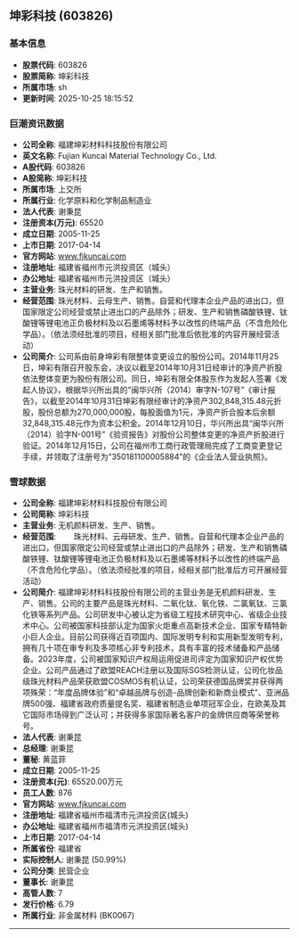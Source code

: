 ## 坤彩科技 (603826)

### 基本信息

- **股票代码**: 603826
- **股票简称**: 坤彩科技
- **所属市场**: sh
- **更新时间**: 2025-10-25 18:15:52

### 巨潮资讯数据

- **公司全称**: 福建坤彩材料科技股份有限公司
- **英文名称**: Fujian Kuncai Material Technology Co., Ltd.
- **A股代码**: 603826
- **A股简称**: 坤彩科技
- **所属市场**: 上交所
- **所属行业**: 化学原料和化学制品制造业
- **法人代表**: 谢秉昆
- **注册资本(万元)**: 65520
- **成立日期**: 2005-11-25
- **上市日期**: 2017-04-14
- **官方网站**: www.fjkuncai.com
- **注册地址**: 福建省福州市元洪投资区（城头）
- **办公地址**: 福建省福州市元洪投资区（城头）
- **主营业务**: 珠光材料的研发、生产和销售。
- **经营范围**: 珠光材料、云母生产、销售。自营和代理本企业产品的进出口，但国家限定公司经营或禁止进出口的产品除外；研发、生产和销售磷酸铁锂、钛酸锂等锂电池正负极材料及以石墨烯等材料予以改性的终端产品（不含危险化学品）。（依法须经批准的项目，经相关部门批准后依批准的内容开展经营活动）
- **公司简介**: 公司系由前身坤彩有限整体变更设立的股份公司。2014年11月25日，坤彩有限召开股东会，决议以截至2014年10月31日经审计的净资产折股依法整体变更为股份有限公司。同日，坤彩有限全体股东作为发起人签署《发起人协议》，根据华兴所出具的“闽华兴所（2014）审字N-107号”《审计报告》，以截至2014年10月31日坤彩有限经审计的净资产302,848,315.48元折股，股份总额为270,000,000股，每股面值为1元，净资产折合股本后余额32,848,315.48元作为资本公积金。2014年12月10日，华兴所出具“闽华兴所（2014）验字N-001号”《验资报告》对股份公司整体变更的净资产折股进行验证。2014年12月15日，公司在福州市工商行政管理局完成了工商变更登记手续，并领取了注册号为“350181100005884”的《企业法人营业执照》。

### 雪球数据

- **公司全称**: 福建坤彩材料科技股份有限公司
- **公司简称**: 坤彩科技
- **主营业务**: 无机颜料研发、生产、销售。
- **经营范围**: 　　珠光材料、云母研发、生产、销售。自营和代理本企业产品的进出口，但国家限定公司经营或禁止进出口的产品除外；研发、生产和销售磷酸铁锂、钛酸锂等锂电池正负极材料及以石墨烯等材料予以改性的终端产品（不含危险化学品）。（依法须经批准的项目，经相关部门批准后方可开展经营活动）
- **公司简介**: 福建坤彩材料科技股份有限公司的主营业务是无机颜料研发、生产、销售。公司的主要产品是珠光材料、二氧化钛、氧化铁、二氯氧钛、三氯化铁等系列产品。公司研发中心被认定为省级工程技术研究中心、省级企业技术中心。公司被国家科技部认定为国家火炬重点高新技术企业、国家专精特新小巨人企业。目前公司获得近百项国内、国际发明专利和实用新型发明专利，拥有几十项在审专利及多项核心非专利技术，具有丰富的技术储备和产品储备。2023年度，公司被国家知识产权局运用促进司评定为国家知识产权优势企业。公司产品通过了欧盟REACH注册以及国际SGS检测认证，公司化妆品级珠光材料产品荣获欧盟COSMOS有机认证，公司荣获德国品牌奖并获得两项殊荣：“年度品牌体验”和“卓越品牌与创造-品牌创新和新商业模式”、亚洲品牌500强、福建省政府质量提名奖、福建省制造业单项冠军企业，在欧美及其它国际市场得到广泛认可；并获得多家国际著名客户的金牌供应商等荣誉称号。
- **法人代表**: 谢秉昆
- **总经理**: 谢秉昆
- **董秘**: 黄蓝菲
- **成立日期**: 2005-11-25
- **注册资本(元)**: 65520.00万元
- **员工人数**: 876
- **官方网站**: www.fjkuncai.com
- **注册地址**: 福建省福州市福清市元洪投资区(城头)
- **办公地址**: 福建省福州市福清市元洪投资区(城头)
- **上市日期**: 2017-04-14
- **所属省份**: 福建省
- **实际控制人**: 谢秉昆 (50.99%)
- **公司分类**: 民营企业
- **董事长**: 谢秉昆
- **高管人数**: 7
- **发行价格**: 6.79
- **所属行业**: 非金属材料 (BK0067)

---